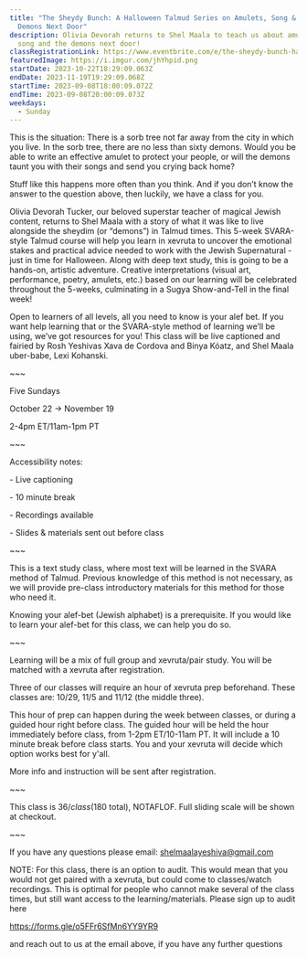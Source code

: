 ```yaml
---
title: "The Sheydy Bunch: A Halloween Talmud Series on Amulets, Song & the
  Demons Next Door"
description: Olivia Devorah returns to Shel Maala to teach us about amulets,
  song and the demons next door!
classRegistrationLink: https://www.eventbrite.com/e/the-sheydy-bunch-halloween-talmud-series-on-amulets-the-demons-next-door-tickets-686988459977
featuredImage: https://i.imgur.com/jhYhpid.png
startDate: 2023-10-22T18:29:09.063Z
endDate: 2023-11-19T19:29:09.068Z
startTime: 2023-09-08T18:00:09.072Z
endTime: 2023-09-08T20:00:09.073Z
weekdays:
  - Sunday
---
```

This is the situation: There is a sorb tree not far away from the city in which you live. In the sorb tree, there are no less than sixty demons. Would you be able to write an effective amulet to protect your people, or will the demons taunt you with their songs and send you crying back home?

Stuff like this happens more often than you think. And if you don’t know the answer to the question above, then luckily, we have a class for you.

Olivia Devorah Tucker, our beloved superstar teacher of magical Jewish content, returns to Shel Maala with a story of what it was like to live alongside the sheydim (or “demons”) in Talmud times. This 5-week SVARA-style Talmud course will help you learn in xevruta to uncover the emotional stakes and practical advice needed to work with the Jewish Supernatural - just in time for Halloween. Along with deep text study, this is going to be a hands-on, artistic adventure. Creative interpretations (visual art, performance, poetry, amulets, etc.) based on our learning will be celebrated throughout the 5-weeks, culminating in a Sugya Show-and-Tell in the final week!

Open to learners of all levels, all you need to know is your alef bet. If you want help learning that or the SVARA-style method of learning we’ll be using, we’ve got resources for you! This class will be live captioned and fairied by Rosh Yeshivas Xava de Cordova and Binya Kóatz, and Shel Maala uber-babe, Lexi Kohanski.

\~﻿\~~

Five S﻿undays

October 22 -> November 19

2-4pm ET/11am-1pm PT

\~\~~

Accessibility notes:

\- Live captioning

\- 10 minute break

\- Recordings available

\- Slides & materials sent out before class

\~﻿\~~

T﻿his is a text study class, where most text will be learned in the SVARA method of Talmud. Previous knowledge of this method is not necessary, as we will provide pre-class introductory materials for this method for those who need it.

Knowing your alef-bet (Jewish alphabet) is a prerequisite. If you would like to learn your alef-bet for this class, we can help you do so.

\~﻿\~~

Learning will be a mix of full group and xevruta/pair study. You will be matched with a xevruta after registration.

Three of our classes will require an hour of xevruta prep beforehand. These classes are: 10/29, 11/5 and 11/12 (the middle three).

This hour of prep can happen during the week between classes, or during a guided hour right before class. The guided hour will be held the hour immediately before class, from 1-2pm ET/10-11am PT. It will include a 10 minute break before class starts. You and your xevruta will decide which option works best for y'all.

More info and instruction will be sent after registration.

\~﻿\~~

T﻿his class is $36/class ($180 total), NOTAFLOF. Full sliding scale will be shown at checkout.

\~﻿\~~

I﻿f you have any questions please email: shelmaalayeshiva@gmail.com

N﻿OTE: For this class, there is an option to audit. This would mean that you would not get paired with a xevruta, but could come to classes/watch recordings. This is optimal for people who cannot make several of the class times, but still want access to the learning/materials. Please sign up to audit here

https://forms.gle/o5FFr6SfMn6YY9YR9

and reach out to us at the email above, if you have any further questions